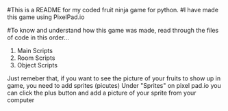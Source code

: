  #This is a README for my coded fruit ninja game for python.
 #I have made this game using PixelPad.io

#To know and understand how this game was made, read through the files of code in this order...
1. Main Scripts
2. Room Scripts 
3. Object Scripts

Just remeber that, if you want to see the picture of your fruits to show up in game, you need to add sprites (picutes)
Under "Sprites" on pixel pad.io you can click the plus button and add a picture of your sprite from your computer

